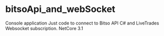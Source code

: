 # bitsoApi_and_webSocket
Console application  Just code to connect to Bitso API C# and LiveTrades Websocket subscription.  NetCore 3.1
